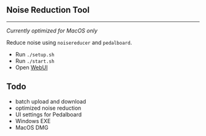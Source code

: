 Noise Reduction Tool
--------------------

--------------------

*Currently optimized for MacOS only*

Reduce noise using `noisereducer` and `pedalboard`.

* Run `./setup.sh`
* Run `./start.sh`
* Open [WebUI](http://127.0.0.1:7860)

## Todo
* batch upload and download
* optimized noise reduction
* UI settings for Pedalboard
* Windows EXE
* MacOS DMG
